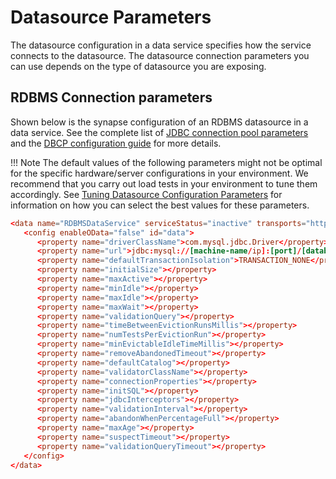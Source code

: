 # Datasource Parameters

The datasource configuration in a data service specifies how the service connects to the datasource. The datasource connection parameters you can use depends on the type of datasource you are exposing.

## RDBMS Connection parameters

Shown below is the synapse configuration of an RDBMS datasource in a data service. See the complete list of [JDBC connection pool parameters](http://tomcat.apache.org/tomcat-7.0-doc/jdbc-pool.html) and the [DBCP configuration guide](http://commons.apache.org/proper/commons-dbcp/configuration.html) for more details.

!!! Note
      The default values of the following parameters might not be optimal for the specific hardware/server configurations in your environment. We recommend that you carry out load tests in your environment to tune them accordingly. See [Tuning Datasource Configuration Parameters](/install-and-setup/setup/mi-setup/performance_tuning/jdbc_tuning/) for information on how you can select the best values for these parameters.

```toml
<data name="RDBMSDataService" serviceStatus="inactive" transports="http https local">
   <config enableOData="false" id="data">
      <property name="driverClassName">com.mysql.jdbc.Driver</property>
      <property name="url">jdbc:mysql://[machine-name/ip]:[port]/[database-name]</property>
      <property name="defaultTransactionIsolation">TRANSACTION_NONE</property>
      <property name="initialSize"></property>
      <property name="maxActive"></property>
      <property name="minIdle"></property>
      <property name="maxIdle"></property>
      <property name="maxWait"></property>
      <property name="validationQuery"></property>
      <property name="timeBetweenEvictionRunsMillis"></property>
      <property name="numTestsPerEvictionRun"></property>
      <property name="minEvictableIdleTimeMillis"></property>
      <property name="removeAbandonedTimeout"></property>
      <property name="defaultCatalog"></property>
      <property name="validatorClassName"></property>
      <property name="connectionProperties"></property>
      <property name="initSQL"></property>
      <property name="jdbcInterceptors"></property>
      <property name="validationInterval"></property>
      <property name="abandonWhenPercentageFull"></property>
      <property name="maxAge"></property>
      <property name="suspectTimeout"></property>
      <property name="validationQueryTimeout"></property>
   </config>
</data>
```